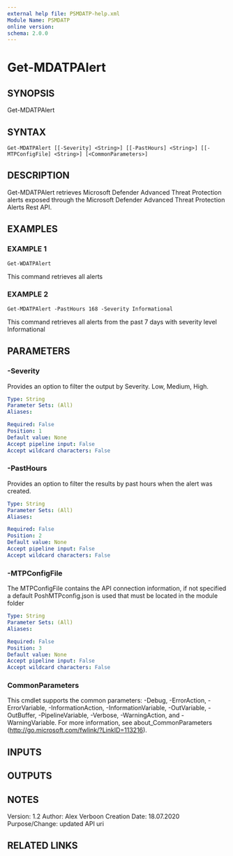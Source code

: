 ```yaml
---
external help file: PSMDATP-help.xml
Module Name: PSMDATP
online version:
schema: 2.0.0
---
```


# Get-MDATPAlert

## SYNOPSIS
Get-MDATPAlert

## SYNTAX

```
Get-MDATPAlert [[-Severity] <String>] [[-PastHours] <String>] [[-MTPConfigFile] <String>] [<CommonParameters>]
```

## DESCRIPTION
Get-MDATPAlert retrieves Microsoft Defender Advanced Threat Protection alerts exposed  through the Microsoft Defender Advanced Threat Protection Alerts Rest API.

## EXAMPLES

### EXAMPLE 1
```
Get-WDATPAlert
```

This command retrieves all alerts

### EXAMPLE 2
```
Get-MDATPAlert -PastHours 168 -Severity Informational
```

This command retrieves all alerts from the past 7 days with severity level Informational

## PARAMETERS

### -Severity
Provides an option to filter the output by Severity.
Low, Medium, High.

```yaml
Type: String
Parameter Sets: (All)
Aliases:

Required: False
Position: 1
Default value: None
Accept pipeline input: False
Accept wildcard characters: False
```

### -PastHours
Provides an option to filter the results by past hours when the alert was created.

```yaml
Type: String
Parameter Sets: (All)
Aliases:

Required: False
Position: 2
Default value: None
Accept pipeline input: False
Accept wildcard characters: False
```

### -MTPConfigFile
The MTPConfigFile contains the API connection information, if not specified a default PoshMTPconfig.json  is used that must be located in the module folder

```yaml
Type: String
Parameter Sets: (All)
Aliases:

Required: False
Position: 3
Default value: None
Accept pipeline input: False
Accept wildcard characters: False
```

### CommonParameters
This cmdlet supports the common parameters: -Debug, -ErrorAction, -ErrorVariable, -InformationAction, -InformationVariable, -OutVariable, -OutBuffer, -PipelineVariable, -Verbose, -WarningAction, and -WarningVariable.
For more information, see about_CommonParameters (http://go.microsoft.com/fwlink/?LinkID=113216).

## INPUTS

## OUTPUTS

## NOTES
Version:        1.2
Author:         Alex Verboon
Creation Date:  18.07.2020
Purpose/Change: updated API uri

## RELATED LINKS
